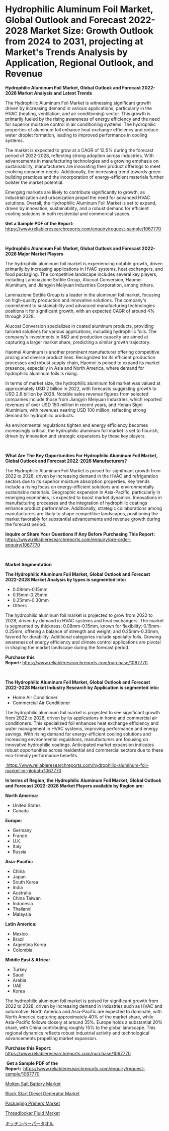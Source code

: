 <p><h1>Hydrophilic Aluminum Foil Market, Global Outlook and Forecast 2022-2028 Market Size: Growth Outlook from 2024 to 2031, projecting at Market's Trends Analysis by Application, Regional Outlook, and Revenue</h1></p><p><strong>Hydrophilic Aluminum Foil Market, Global Outlook and Forecast 2022-2028 Market Analysis and Latest Trends</strong></p>
<p><p>The Hydrophilic Aluminum Foil Market is witnessing significant growth driven by increasing demand in various applications, particularly in the HVAC (heating, ventilation, and air conditioning) sector. This growth is primarily fueled by the rising awareness of energy efficiency and the need for superior moisture control in air conditioning systems. The hydrophilic properties of aluminum foil enhance heat exchange efficiency and reduce water droplet formation, leading to improved performance in cooling systems.</p><p>The market is expected to grow at a CAGR of 12.5% during the forecast period of 2022-2028, reflecting strong adoption across industries. With advancements in manufacturing technologies and a growing emphasis on sustainability, manufacturers are innovating their product offerings to meet evolving consumer needs. Additionally, the increasing trend towards green building practices and the incorporation of energy-efficient materials further bolster the market potential.</p><p>Emerging markets are likely to contribute significantly to growth, as industrialization and urbanization propel the need for advanced HVAC solutions. Overall, the Hydrophilic Aluminum Foil Market is set to expand, driven by innovation, sustainability, and a robust demand for efficient cooling solutions in both residential and commercial spaces.</p></p>
<p><strong>Get a Sample PDF of the Report:&nbsp;</strong> <a href="https://www.reliableresearchreports.com/enquiry/request-sample/1067770">https://www.reliableresearchreports.com/enquiry/request-sample/1067770</a></p>
<p>&nbsp;</p>
<p><strong>Hydrophilic Aluminum Foil Market, Global Outlook and Forecast 2022-2028 Major Market Players</strong></p>
<p><p>The hydrophilic aluminum foil market is experiencing notable growth, driven primarily by increasing applications in HVAC systems, heat exchangers, and food packaging. The competitive landscape includes several key players, including Laminazione Sottile Group, Alucoat Conversion, Haomei Aluminum, and Jiangyin Meiyuan Industries Corporation, among others.</p><p>Laminazione Sottile Group is a leader in the aluminum foil market, focusing on high-quality production and innovative solutions. The company's commitment to sustainability and advanced manufacturing technologies positions it for significant growth, with an expected CAGR of around 4% through 2028.</p><p>Alucoat Conversion specializes in coated aluminum products, providing tailored solutions for various applications, including hydrophilic foils. The company's investments in R&D and production capacity are aimed at capturing a larger market share, predicting a similar growth trajectory.</p><p>Haomei Aluminum is another prominent manufacturer offering competitive pricing and diverse product lines. Recognized for its efficient production processes and robust supply chain, Haomei is poised to expand its market presence, especially in Asia and North America, where demand for hydrophilic aluminum foils is rising.</p><p>In terms of market size, the hydrophilic aluminum foil market was valued at approximately USD 2 billion in 2022, with forecasts suggesting growth to USD 2.8 billion by 2028. Notable sales revenue figures from selected companies include those from Jiangyin Meiyuan Industries, which reported revenues of over USD 150 million in recent years, and Henan Signi Aluminium, with revenues nearing USD 100 million, reflecting strong demand for hydrophilic products.</p><p>As environmental regulations tighten and energy efficiency becomes increasingly critical, the hydrophilic aluminum foil market is set to flourish, driven by innovation and strategic expansions by these key players.</p></p>
<p>&nbsp;</p>
<p><strong>What Are The Key Opportunities For Hydrophilic Aluminum Foil Market, Global Outlook and Forecast 2022-2028 Manufacturers?</strong></p>
<p><p>The Hydrophilic Aluminum Foil Market is poised for significant growth from 2022 to 2028, driven by increasing demand in the HVAC and refrigeration sectors due to its superior moisture absorption properties. Key trends include a rising focus on energy-efficient solutions and environmentally sustainable materials. Geographic expansion in Asia-Pacific, particularly in emerging economies, is expected to boost market dynamics. Innovations in manufacturing processes and the integration of hydrophilic coatings enhance product performance. Additionally, strategic collaborations among manufacturers are likely to shape competitive landscapes, positioning the market favorably for substantial advancements and revenue growth during the forecast period.</p></p>
<p><strong>Inquire or Share Your Questions If Any Before Purchasing This Report:</strong> <a href="https://www.reliableresearchreports.com/enquiry/pre-order-enquiry/1067770">https://www.reliableresearchreports.com/enquiry/pre-order-enquiry/1067770</a></p>
<p>&nbsp;</p>
<p><strong>Market Segmentation</strong></p>
<p><strong>The Hydrophilic Aluminum Foil Market, Global Outlook and Forecast 2022-2028 Market Analysis by types is segmented into:</strong></p>
<p><ul><li>0.08mm-0.15mm</li><li>0.15mm-0.25mm</li><li>0.25mm-0.30mm</li><li>Others</li></ul></p>
<p><p>The hydrophilic aluminum foil market is projected to grow from 2022 to 2028, driven by demand in HVAC systems and heat exchangers. The market is segmented by thickness: 0.08mm-0.15mm, known for flexibility; 0.15mm-0.25mm, offering a balance of strength and weight; and 0.25mm-0.30mm, favored for durability. Additional categories include specialty foils. Growing awareness of energy efficiency and climate control applications are pivotal in shaping the market landscape during the forecast period.</p></p>
<p><strong>Purchase this Report:&nbsp;</strong><a href="https://www.reliableresearchreports.com/purchase/1067770">https://www.reliableresearchreports.com/purchase/1067770</a></p>
<p>&nbsp;</p>
<p><strong>The Hydrophilic Aluminum Foil Market, Global Outlook and Forecast 2022-2028 Market Industry Research by Application is segmented into:</strong></p>
<p><ul><li>Home Air Conditioner</li><li>Commercial Air Conditioner</li></ul></p>
<p><p>The hydrophilic aluminum foil market is projected to see significant growth from 2022 to 2028, driven by its applications in home and commercial air conditioners. This specialized foil enhances heat exchange efficiency and water management in HVAC systems, improving performance and energy savings. With rising demand for energy-efficient cooling solutions and increasing environmental regulations, manufacturers are focusing on innovative hydrophilic coatings. Anticipated market expansion indicates robust opportunities across residential and commercial sectors due to these eco-friendly performance benefits.</p></p>
<p><a href="https://www.reliableresearchreports.com/hydrophilic-aluminum-foil-market-in-global-r1067770">&nbsp;https://www.reliableresearchreports.com/hydrophilic-aluminum-foil-market-in-global-r1067770</a></p>
<p><strong>In terms of Region, the Hydrophilic Aluminum Foil Market, Global Outlook and Forecast 2022-2028 Market Players available by Region are:</strong></p>
<p>
    <p> <strong> North America: </strong>
        <ul>
            <li>United States</li>
            <li>Canada</li>
        </ul>
        </p> 
    <p> <strong> Europe: </strong>
        <ul>
            <li>Germany</li>
            <li>France</li>
            <li>U.K.</li>
            <li>Italy</li>
            <li>Russia</li>
        </ul>
        </p> 
    <p> <strong> Asia-Pacific: </strong>
        <ul>
            <li>China</li>
            <li>Japan</li>
            <li>South Korea</li>
            <li>India</li>
            <li>Australia</li>
            <li>China Taiwan</li>
            <li>Indonesia</li>
            <li>Thailand</li>
            <li>Malaysia</li>
        </ul>
        </p> 
    <p> <strong> Latin America: </strong>
        <ul>
            <li>Mexico</li>
            <li>Brazil</li>
            <li>Argentina Korea</li>
            <li>Colombia</li>
        </ul>
        </p> 
    <p> <strong> Middle East & Africa: </strong>
        <ul>
            <li>Turkey</li>
            <li>Saudi</li>
            <li>Arabia</li>
            <li>UAE</li>
            <li>Korea</li>
        </ul>
    </p>
    </p>
<p><p>The hydrophilic aluminum foil market is poised for significant growth from 2022 to 2028, driven by increasing demand in industries such as HVAC and automotive. North America and Asia-Pacific are expected to dominate, with North America capturing approximately 40% of the market share, while Asia-Pacific follows closely at around 35%. Europe holds a substantial 20% share, with China contributing roughly 15% to the global landscape. This regional dynamics reflects robust industrial activity and technological advancements propelling market expansion.</p></p>
<p><strong>Purchase this Report: </strong><a href="https://www.reliableresearchreports.com/purchase/1067770">https://www.reliableresearchreports.com/purchase/1067770</a></p>
<p>&nbsp;<strong>Get a Sample PDF of the Report:&nbsp;&nbsp;</strong><a href="https://www.reliableresearchreports.com/enquiry/request-sample/1067770">https://www.reliableresearchreports.com/enquiry/request-sample/1067770</a></p>
<p><strong></strong></p>
<p><p><a href="https://medium.com/@zayunoz657456/exploring-molten-salt-battery-market-dynamics-global-trends-and-future-growth-prospects-2024-816eee079dff">Molten Salt Battery Market</a></p><p><a href="https://medium.com/@glovaamccray/black-start-diesel-generator-market-forecast-global-market-trends-and-analysis-from-2024-to-2031-a3b1b4de70f2">Black Start Diesel Generator Market</a></p><p><a href="https://www.linkedin.com/pulse/global-packaging-primers-market-size-trends-analysis-regional-hazmc?trackingId=03Cf7ny9QUWxtdgCilc17A%3D%3D">Packaging Primers Market</a></p><p><a href="https://issuu.com/reportprime-2/docs/threadlocker-fluid-market-size-2030_d5b50d6ba1647c">Threadlocker Fluid Market</a></p><p><a href="https://medium.com/@alonzomoenrt8956/%E3%82%AD%E3%83%83%E3%83%81%E3%83%B3%E3%83%9A%E3%83%BC%E3%83%91%E3%83%BC%E3%82%BF%E3%82%AA%E3%83%AB%E5%B8%82%E5%A0%B4%E3%81%AE%E3%83%88%E3%83%AC%E3%83%B3%E3%83%89-%E3%82%AD%E3%83%83%E3%83%81%E3%83%B3%E3%83%9A%E3%83%BC%E3%83%91%E3%83%BC%E3%82%BF%E3%82%AA%E3%83%AB%E5%B8%82%E5%A0%B4%E3%81%AE%E6%B4%9E%E5%AF%9F%E3%81%A8%E4%BA%88%E6%B8%AC%E5%88%86%E6%9E%90%E3%81%AB%E7%84%A6%E7%82%B9%E3%82%92%E5%BD%93%E3%81%A6%E3%82%8B-2024%E5%B9%B4-2031%E5%B9%B4-883c6f8ae4cd">キッチンペーパータオル</a></p></p>